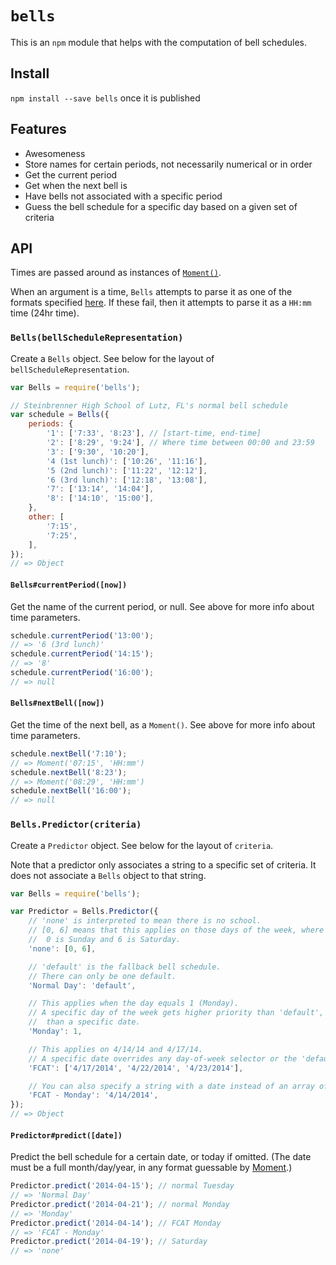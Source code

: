 `bells`
=======
This is an `npm` module that helps with the computation of bell schedules.

## Install
`npm install --save bells` once it is published

## Features
- Awesomeness
- Store names for certain periods, not necessarily numerical or in order
- Get the current period
- Get when the next bell is
- Have bells not associated with a specific period
- Guess the bell schedule for a specific day based on a given set of criteria

## API
Times are passed around as instances of [`Moment()`][Moment].

When an argument is a time, `Bells` attempts to parse it as one of the formats
specified [here][Moment-ParseString]. If these fail, then it attempts to parse
it as a `HH:mm` time (24hr time).

### `Bells(bellScheduleRepresentation)`
Create a `Bells` object. See below for the layout of
`bellScheduleRepresentation`.

```js
var Bells = require('bells');

// Steinbrenner High School of Lutz, FL's normal bell schedule
var schedule = Bells({
	periods: {
		'1': ['7:33', '8:23'], // [start-time, end-time]
		'2': ['8:29', '9:24'], // Where time between 00:00 and 23:59
		'3': ['9:30', '10:20'],
		'4 (1st lunch)': ['10:26', '11:16'],
		'5 (2nd lunch)': ['11:22', '12:12'],
		'6 (3rd lunch)': ['12:18', '13:08'],
		'7': ['13:14', '14:04'],
		'8': ['14:10', '15:00'],
	},
	other: [
		'7:15',
		'7:25',
	],
});
// => Object
```

#### `Bells#currentPeriod([now])`
Get the name of the current period, or null. See above for more info about time
parameters.

```js
schedule.currentPeriod('13:00');
// => '6 (3rd lunch)'
schedule.currentPeriod('14:15');
// => '8'
schedule.currentPeriod('16:00');
// => null
```

#### `Bells#nextBell([now])`
Get the time of the next bell, as a `Moment()`. See above for more info about
time parameters.

```js
schedule.nextBell('7:10');
// => Moment('07:15', 'HH:mm')
schedule.nextBell('8:23');
// => Moment('08:29', 'HH:mm')
schedule.nextBell('16:00');
// => null
```

### `Bells.Predictor(criteria)`
Create a `Predictor` object. See below for the layout of `criteria`.

Note that a predictor only associates a string to a specific set of criteria. It
does not associate a `Bells` object to that string.

```js
var Bells = require('bells');

var Predictor = Bells.Predictor({
	// 'none' is interpreted to mean there is no school.
	// [0, 6] means that this applies on those days of the week, where
	// 	0 is Sunday and 6 is Saturday.
	'none': [0, 6],

	// 'default' is the fallback bell schedule.
	// There can only be one default.
	'Normal Day': 'default',

	// This applies when the day equals 1 (Monday).
	// A specific day of the week gets higher priority than 'default', but lower
	// 	than a specific date.
	'Monday': 1,

	// This applies on 4/14/14 and 4/17/14.
	// A specific date overrides any day-of-week selector or the 'default'.
	'FCAT': ['4/17/2014', '4/22/2014', '4/23/2014'],

	// You can also specify a string with a date instead of an array of strings
	'FCAT - Monday': '4/14/2014',
});
// => Object
```

#### `Predictor#predict([date])`
Predict the bell schedule for a certain date, or today if omitted. (The date
must be a full month/day/year, in any format guessable by
[Moment][Moment-ParseString].)

```js
Predictor.predict('2014-04-15'); // normal Tuesday
// => 'Normal Day'
Predictor.predict('2014-04-21'); // normal Monday
// => 'Monday'
Predictor.predict('2014-04-14'); // FCAT Monday
// => 'FCAT - Monday'
Predictor.predict('2014-04-19'); // Saturday
// => 'none'
```

[Moment]: http://momentjs.com/
[Moment-ParseString]: http://momentjs.com/docs/#/parsing/string/
